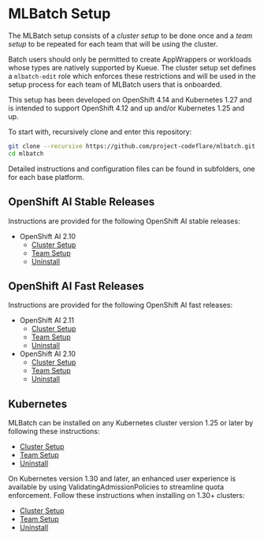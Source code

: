 # MLBatch Setup

The MLBatch setup consists of a *cluster setup* to be done once
and a *team setup* to be repeated for each team that will
be using the cluster.

Batch users should only be permitted to create AppWrappers or workloads whose
types are natively supported by Kueue. The cluster setup set defines a
`mlbatch-edit` role which enforces these restrictions and will be used in
the setup process for each team of MLBatch users that is onboarded.

This setup has been developed on OpenShift 4.14 and Kubernetes 1.27 and
is intended to support OpenShift 4.12 and up and/or Kubernetes 1.25 and up.

To start with, recursively clone and enter this repository:
```sh
git clone --recursive https://github.com/project-codeflare/mlbatch.git
cd mlbatch
```

Detailed instructions and configuration files can be found in subfolders,
one for each base platform.

## OpenShift AI Stable Releases

Instructions are provided for the following OpenShift AI stable releases:
+ OpenShift AI 2.10
   + [Cluster Setup](./setup.RHOAI-v2.10/CLUSTER-SETUP.md)
   + [Team Setup](./setup.RHOAI-v2.10/TEAM-SETUP.md)
   + [Uninstall](./setup.RHOAI-v2.10/UNINSTALL.md)

## OpenShift AI Fast Releases

Instructions are provided for the following OpenShift AI fast releases:
+ OpenShift AI 2.11
   + [Cluster Setup](./setup.RHOAI-v2.11/CLUSTER-SETUP.md)
   + [Team Setup](./setup.RHOAI-v2.11/TEAM-SETUP.md)
   + [Uninstall](./setup.RHOAI-v2.11/UNINSTALL.md)
+ OpenShift AI 2.10
   + [Cluster Setup](./setup.RHOAI-v2.10/CLUSTER-SETUP.md)
   + [Team Setup](./setup.RHOAI-v2.10/TEAM-SETUP.md)
   + [Uninstall](./setup.RHOAI-v2.10/UNINSTALL.md)

## Kubernetes

MLBatch can be installed on any Kubernetes cluster version 1.25 or later
by following these instructions:
   + [Cluster Setup](./setup.k8s-v1.25/CLUSTER-SETUP.md)
   + [Team Setup](./setup.k8s-v1.25/TEAM-SETUP.md)
   + [Uninstall](setup.k8s-v1.25/UNINSTALL.md)

On Kubernetes version 1.30 and later, an enhanced user experience is
available by using ValidatingAdmissionPolicies to streamline quota
enforcement. Follow these instructions when installing on 1.30+ clusters:
   + [Cluster Setup](./setup.k8s-v1.30/CLUSTER-SETUP.md)
   + [Team Setup](./setup.k8s-v1.30/TEAM-SETUP.md)
   + [Uninstall](setup.k8s-v1.30/UNINSTALL.md)
